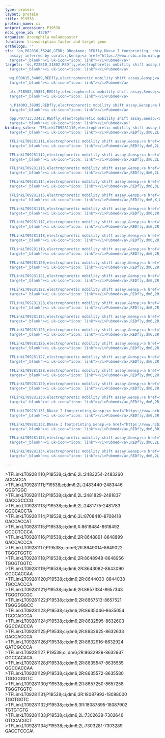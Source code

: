 ```yaml
---
type: protein
layout: protein
title: P19538
protein_name: ci
uniprot_accession: P19538
ncbi_gene_id: '43767'
organism: Drosophila melanogaster
function: transcription factor and target gene
orthologs: ''
tfs: 'en,P02836,36240,GTRD; ORegAnno; REDfly,DNase I footprinting; chromatin immunoprecipitation
  assay; inferred by curator,&ensp;<a href="https://www.ncbi.nlm.nih.gov/pubmed/?term=20965965%5Buid%5D+OR+26578589%5Buid%5D+OR+27924024%5Buid%5D+OR+7600980%5Buid%5D"
  target="_blank"><i uk-icon="icon: link"></i>Pubmed</a>'
targets: 'oc,P22810,31802,REDfly,electrophoretic mobility shift assay,&ensp;<a href="https://www.ncbi.nlm.nih.gov/pubmed/?term=19268449%5Buid%5D+OR+20965965%5Buid%5D"
  target="_blank"><i uk-icon="icon: link"></i>Pubmed</a>

  wg,P09615,34009,REDfly,electrophoretic mobility shift assay,&ensp;<a href="https://www.ncbi.nlm.nih.gov/pubmed/?term=20965965%5Buid%5D+OR+23010997%5Buid%5D"
  target="_blank"><i uk-icon="icon: link"></i>Pubmed</a>

  ptc,P18502,35851,REDfly,electrophoretic mobility shift assay,&ensp;<a href="https://www.ncbi.nlm.nih.gov/pubmed/?term=27146892%5Buid%5D+OR+21653228%5Buid%5D+OR+20965965%5Buid%5D"
  target="_blank"><i uk-icon="icon: link"></i>Pubmed</a>

  h,P14003,38995,REDfly,electrophoretic mobility shift assay,&ensp;<a href="https://www.ncbi.nlm.nih.gov/pubmed/?term=15128656%5Buid%5D+OR+20965965%5Buid%5D"
  target="_blank"><i uk-icon="icon: link"></i>Pubmed</a>

  dpp,P07713,33432,REDfly,electrophoretic mobility shift assay,&ensp;<a href="https://www.ncbi.nlm.nih.gov/pubmed/?term=20965965%5Buid%5D+OR+21653228%5Buid%5D+OR+10409512%5Buid%5D"
  target="_blank"><i uk-icon="icon: link"></i>Pubmed</a>'
binding_sites: 'TFLinkLT09281110,electrophoretic mobility shift assay,&ensp;<a href="https://www.ncbi.nlm.nih.gov/pubmed/?term=10409512;20965965%5Buid%5D"
  target="_blank"><i uk-icon="icon: link"></i>Pubmed</a>,REDfly,dm6,2L,2483254,2483260,NA

  TFLinkLT09281111,electrophoretic mobility shift assay,&ensp;<a href="https://www.ncbi.nlm.nih.gov/pubmed/?term=10409512;20965965%5Buid%5D"
  target="_blank"><i uk-icon="icon: link"></i>Pubmed</a>,REDfly,dm6,2L,2483440,2483446,NA

  TFLinkLT09281112,electrophoretic mobility shift assay,&ensp;<a href="https://www.ncbi.nlm.nih.gov/pubmed/?term=21653228;20965965%5Buid%5D"
  target="_blank"><i uk-icon="icon: link"></i>Pubmed</a>,REDfly,dm6,2L,2481829,2481837,NA

  TFLinkLT09281113,electrophoretic mobility shift assay,&ensp;<a href="https://www.ncbi.nlm.nih.gov/pubmed/?term=21653228;20965965%5Buid%5D"
  target="_blank"><i uk-icon="icon: link"></i>Pubmed</a>,REDfly,dm6,2L,2481775,2481783,NA

  TFLinkLT09281114,electrophoretic mobility shift assay,&ensp;<a href="https://www.ncbi.nlm.nih.gov/pubmed/?term=15128656;20965965%5Buid%5D"
  target="_blank"><i uk-icon="icon: link"></i>Pubmed</a>,REDfly,dm6,3L,8708410,8708418,NA

  TFLinkLT09281115,electrophoretic mobility shift assay,&ensp;<a href="https://www.ncbi.nlm.nih.gov/pubmed/?term=19268449;20965965%5Buid%5D"
  target="_blank"><i uk-icon="icon: link"></i>Pubmed</a>,REDfly,dm6,X,8618484,8618492,NA

  TFLinkLT09281116,electrophoretic mobility shift assay,&ensp;<a href="https://www.ncbi.nlm.nih.gov/pubmed/?term=21653228;20965965%5Buid%5D"
  target="_blank"><i uk-icon="icon: link"></i>Pubmed</a>,REDfly,dm6,2R,8648891,8648899,NA

  TFLinkLT09281117,electrophoretic mobility shift assay,&ensp;<a href="https://www.ncbi.nlm.nih.gov/pubmed/?term=21653228;20965965%5Buid%5D"
  target="_blank"><i uk-icon="icon: link"></i>Pubmed</a>,REDfly,dm6,2R,8649014,8649022,NA

  TFLinkLT09281118,electrophoretic mobility shift assay,&ensp;<a href="https://www.ncbi.nlm.nih.gov/pubmed/?term=21653228;20965965%5Buid%5D"
  target="_blank"><i uk-icon="icon: link"></i>Pubmed</a>,REDfly,dm6,2R,8648948,8648956,NA

  TFLinkLT09281119,electrophoretic mobility shift assay,&ensp;<a href="https://www.ncbi.nlm.nih.gov/pubmed/?term=27146892;20965965%5Buid%5D"
  target="_blank"><i uk-icon="icon: link"></i>Pubmed</a>,REDfly,dm6,2R,8643082,8643090,NA

  TFLinkLT09281120,electrophoretic mobility shift assay,&ensp;<a href="https://www.ncbi.nlm.nih.gov/pubmed/?term=27146892;20965965%5Buid%5D"
  target="_blank"><i uk-icon="icon: link"></i>Pubmed</a>,REDfly,dm6,2R,8644030,8644038,NA

  TFLinkLT09281121,electrophoretic mobility shift assay,&ensp;<a href="https://www.ncbi.nlm.nih.gov/pubmed/?term=27146892;20965965%5Buid%5D"
  target="_blank"><i uk-icon="icon: link"></i>Pubmed</a>,REDfly,dm6,2R,8657334,8657343,NA

  TFLinkLT09281122,electrophoretic mobility shift assay,&ensp;<a href="https://www.ncbi.nlm.nih.gov/pubmed/?term=27146892;20965965%5Buid%5D"
  target="_blank"><i uk-icon="icon: link"></i>Pubmed</a>,REDfly,dm6,2R,8657513,8657521,NA

  TFLinkLT09281123,electrophoretic mobility shift assay,&ensp;<a href="https://www.ncbi.nlm.nih.gov/pubmed/?term=27146892;20965965%5Buid%5D"
  target="_blank"><i uk-icon="icon: link"></i>Pubmed</a>,REDfly,dm6,2R,8635046,8635054,NA

  TFLinkLT09281124,electrophoretic mobility shift assay,&ensp;<a href="https://www.ncbi.nlm.nih.gov/pubmed/?term=27146892;20965965%5Buid%5D"
  target="_blank"><i uk-icon="icon: link"></i>Pubmed</a>,REDfly,dm6,2R,8632595,8632603,NA

  TFLinkLT09281125,electrophoretic mobility shift assay,&ensp;<a href="https://www.ncbi.nlm.nih.gov/pubmed/?term=27146892;20965965%5Buid%5D"
  target="_blank"><i uk-icon="icon: link"></i>Pubmed</a>,REDfly,dm6,2R,8632625,8632633,NA

  TFLinkLT09281126,electrophoretic mobility shift assay,&ensp;<a href="https://www.ncbi.nlm.nih.gov/pubmed/?term=27146892;20965965%5Buid%5D"
  target="_blank"><i uk-icon="icon: link"></i>Pubmed</a>,REDfly,dm6,2R,8632916,8632924,NA

  TFLinkLT09281127,electrophoretic mobility shift assay,&ensp;<a href="https://www.ncbi.nlm.nih.gov/pubmed/?term=27146892;20965965%5Buid%5D"
  target="_blank"><i uk-icon="icon: link"></i>Pubmed</a>,REDfly,dm6,2R,8632929,8632937,NA

  TFLinkLT09281128,electrophoretic mobility shift assay,&ensp;<a href="https://www.ncbi.nlm.nih.gov/pubmed/?term=27146892;20965965%5Buid%5D"
  target="_blank"><i uk-icon="icon: link"></i>Pubmed</a>,REDfly,dm6,2R,8635547,8635555,NA

  TFLinkLT09281129,electrophoretic mobility shift assay,&ensp;<a href="https://www.ncbi.nlm.nih.gov/pubmed/?term=27146892;20965965%5Buid%5D"
  target="_blank"><i uk-icon="icon: link"></i>Pubmed</a>,REDfly,dm6,2R,8635572,8635580,NA

  TFLinkLT09281130,electrophoretic mobility shift assay,&ensp;<a href="https://www.ncbi.nlm.nih.gov/pubmed/?term=27146892;20965965%5Buid%5D"
  target="_blank"><i uk-icon="icon: link"></i>Pubmed</a>,REDfly,dm6,2R,8657250,8657258,NA

  TFLinkLT09281131,DNase I footprinting,&ensp;<a href="https://www.ncbi.nlm.nih.gov/pubmed/?term=10949042;20965965%5Buid%5D"
  target="_blank"><i uk-icon="icon: link"></i>Pubmed</a>,REDfly,dm6,3R,18087993,18088000,NA

  TFLinkLT09281132,DNase I footprinting,&ensp;<a href="https://www.ncbi.nlm.nih.gov/pubmed/?term=10949042;20965965%5Buid%5D"
  target="_blank"><i uk-icon="icon: link"></i>Pubmed</a>,REDfly,dm6,3R,18087895,18087902,NA

  TFLinkLT09281133,electrophoretic mobility shift assay,&ensp;<a href="https://www.ncbi.nlm.nih.gov/pubmed/?term=23010997;20965965%5Buid%5D"
  target="_blank"><i uk-icon="icon: link"></i>Pubmed</a>,REDfly,dm6,2L,7302638,7302646,NA

  TFLinkLT09281134,electrophoretic mobility shift assay,&ensp;<a href="https://www.ncbi.nlm.nih.gov/pubmed/?term=23010997;20965965%5Buid%5D"
  target="_blank"><i uk-icon="icon: link"></i>Pubmed</a>,REDfly,dm6,2L,7303281,7303289,NA'

---
```

\>TFLinkLT09281110;P19538;ci;dm6;2L:2483254-2483260\ACCACCA\\>TFLinkLT09281111;P19538;ci;dm6;2L:2483440-2483446\GGGTGGC\\>TFLinkLT09281112;P19538;ci;dm6;2L:2481829-2481837\GACCGCCCG\\>TFLinkLT09281113;P19538;ci;dm6;2L:2481775-2481783\GGCCACCTA\\>TFLinkLT09281114;P19538;ci;dm6;3L:8708410-8708418\GACCACCAT\\>TFLinkLT09281115;P19538;ci;dm6;X:8618484-8618492\GCCCTCCCA\\>TFLinkLT09281116;P19538;ci;dm6;2R:8648891-8648899\GACCACCCA\\>TFLinkLT09281117;P19538;ci;dm6;2R:8649014-8649022\TGGGTGGTC\\>TFLinkLT09281118;P19538;ci;dm6;2R:8648948-8648956\TGGGTGGTC\\>TFLinkLT09281119;P19538;ci;dm6;2R:8643082-8643090\GGCCACCAA\\>TFLinkLT09281120;P19538;ci;dm6;2R:8644030-8644038\TGCCACCCA\\>TFLinkLT09281121;P19538;ci;dm6;2R:8657334-8657343\TGGGTGCGC\\>TFLinkLT09281122;P19538;ci;dm6;2R:8657513-8657521\TGGGGGGCC\\>TFLinkLT09281123;P19538;ci;dm6;2R:8635046-8635054\TGCCACCCA\\>TFLinkLT09281124;P19538;ci;dm6;2R:8632595-8632603\GGCCACCCA\\>TFLinkLT09281125;P19538;ci;dm6;2R:8632625-8632633\GACCACCCA\\>TFLinkLT09281126;P19538;ci;dm6;2R:8632916-8632924\GATCGCCCA\\>TFLinkLT09281127;P19538;ci;dm6;2R:8632929-8632937\GGCCACACA\\>TFLinkLT09281128;P19538;ci;dm6;2R:8635547-8635555\GGCCACCAA\\>TFLinkLT09281129;P19538;ci;dm6;2R:8635572-8635580\TGGGGGGTC\\>TFLinkLT09281130;P19538;ci;dm6;2R:8657250-8657258\TGGGTGGTC\\>TFLinkLT09281131;P19538;ci;dm6;3R:18087993-18088000\TGGTGGTC\\>TFLinkLT09281132;P19538;ci;dm6;3R:18087895-18087902\TGTGTGTG\\>TFLinkLT09281133;P19538;ci;dm6;2L:7302638-7302646\GTCCACGCT\\>TFLinkLT09281134;P19538;ci;dm6;2L:7303281-7303289\GACCTCCCA\